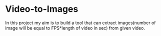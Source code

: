 # Video-to-Images
In this project my aim is to build a tool that can extract images(number of image will be equal to FPS*length of video in sec) from given video.
